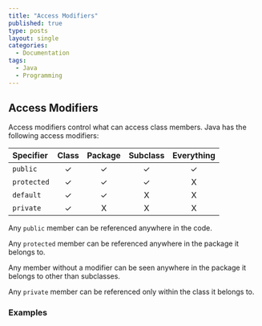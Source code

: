 ```yaml
---
title: "Access Modifiers"
published: true
type: posts
layout: single
categories:
  - Documentation
tags:
  - Java
  - Programming
---
```


## Access Modifiers 

<a name="i"> </a>

Access modifiers control what can access class members. Java has the following access modifiers:

|Specifier|Class|Package|Subclass|Everything|
|:---|:---:|:---:|:---:|:---:|
|`public`|✓|✓|✓|✓|
|`protected`|✓|✓|✓|X|
|`default`|✓|✓|X|X|
|`private`|✓|X|X|X|

Any `public` member can be referenced anywhere in the code.

Any `protected` member can be referenced anywhere in the package it belongs to.

Any member without a modifier can be seen anywhere in the package it belongs to other than subclasses.

Any `private` member can be referenced only within the class it belongs to.

### Examples
